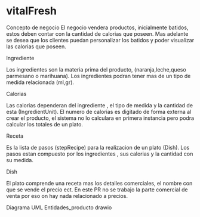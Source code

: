 # vitalFresh

Concepto de negocio
El negocio vendera productos, inicialmente batidos, estos deben contar con la cantidad de calorias que poseen. Mas adelante se desea que los clientes puedan personalizar los batidos y poder visualizar las calorias que poseen.

Ingrediente

Los ingredientes son la materia prima del producto, (naranja,leche,queso parmesano o marihuana). Los ingredientes podran tener mas de un tipo de medida relacionada (ml,gr).

Calorias

Las calorias dependeran del ingrediente , el tipo de medida y la cantidad de esta (IngredientUnit). El numero de calorias es digitado de forma externa al crear el producto, el sistema no lo calculara en primera instancia pero podra calcular los totales de un plato.

Receta

Es la lista de pasos (stepRecipe) para la realizacion de un plato (Dish). Los pasos estan compuesto por los ingredientes , sus calorias y la cantidad con su medida.

Dish

El plato comprende una receta mas los detalles comerciales, el nombre con que se vende el precio ect. En este PR no se trabajo la parte comercial de venta por eso on hay nada relacionado a precios.

Diagrama UML
Entidades_producto drawio
